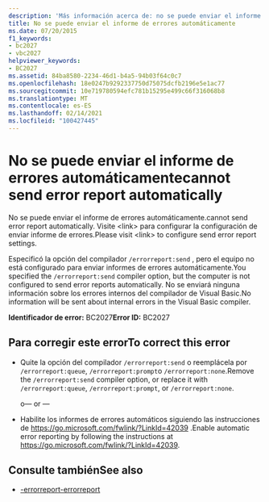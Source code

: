 ```yaml
---
description: 'Más información acerca de: no se puede enviar el informe de errores automáticamente'
title: No se puede enviar el informe de errores automáticamente
ms.date: 07/20/2015
f1_keywords:
- bc2027
- vbc2027
helpviewer_keywords:
- BC2027
ms.assetid: 84ba8580-2234-46d1-b4a5-94b03f64c0c7
ms.openlocfilehash: 18e0247b9292337750d75075dcfb2196e5e1ac77
ms.sourcegitcommit: 10e719780594efc781b15295e499c66f316068b8
ms.translationtype: MT
ms.contentlocale: es-ES
ms.lasthandoff: 02/14/2021
ms.locfileid: "100427445"
---
```

# <a name="cannot-send-error-report-automatically"></a><span data-ttu-id="535ec-103">No se puede enviar el informe de errores automáticamente</span><span class="sxs-lookup"><span data-stu-id="535ec-103">cannot send error report automatically</span></span>

<span data-ttu-id="535ec-104">No se puede enviar el informe de errores automáticamente.</span><span class="sxs-lookup"><span data-stu-id="535ec-104">cannot send error report automatically.</span></span> <span data-ttu-id="535ec-105">Visite \<link> para configurar la configuración de enviar informe de errores.</span><span class="sxs-lookup"><span data-stu-id="535ec-105">Please visit \<link> to configure send error report settings.</span></span>

<span data-ttu-id="535ec-106">Especificó la opción del compilador `/errorreport:send` , pero el equipo no está configurado para enviar informes de errores automáticamente.</span><span class="sxs-lookup"><span data-stu-id="535ec-106">You specified the `/errorreport:send` compiler option, but the computer is not configured to send error reports automatically.</span></span> <span data-ttu-id="535ec-107">No se enviará ninguna información sobre los errores internos del compilador de Visual Basic.</span><span class="sxs-lookup"><span data-stu-id="535ec-107">No information will be sent about internal errors in the Visual Basic compiler.</span></span>

<span data-ttu-id="535ec-108">**Identificador de error:** BC2027</span><span class="sxs-lookup"><span data-stu-id="535ec-108">**Error ID:** BC2027</span></span>

## <a name="to-correct-this-error"></a><span data-ttu-id="535ec-109">Para corregir este error</span><span class="sxs-lookup"><span data-stu-id="535ec-109">To correct this error</span></span>

- <span data-ttu-id="535ec-110">Quite la opción del compilador `/errorreport:send` o reemplácela por `/errorreport:queue`, `/errorreport:prompt`o `/errorreport:none`.</span><span class="sxs-lookup"><span data-stu-id="535ec-110">Remove the `/errorreport:send` compiler option, or replace it with `/errorreport:queue`, `/errorreport:prompt`, or `/errorreport:none`.</span></span>

     <span data-ttu-id="535ec-111">o</span><span class="sxs-lookup"><span data-stu-id="535ec-111">— or —</span></span>

- <span data-ttu-id="535ec-112">Habilite los informes de errores automáticos siguiendo las instrucciones de <https://go.microsoft.com/fwlink/?LinkId=42039> .</span><span class="sxs-lookup"><span data-stu-id="535ec-112">Enable automatic error reporting by following the instructions at <https://go.microsoft.com/fwlink/?LinkId=42039>.</span></span>

## <a name="see-also"></a><span data-ttu-id="535ec-113">Consulte también</span><span class="sxs-lookup"><span data-stu-id="535ec-113">See also</span></span>

- [<span data-ttu-id="535ec-114">-errorreport</span><span class="sxs-lookup"><span data-stu-id="535ec-114">-errorreport</span></span>](../reference/command-line-compiler/errorreport.md)
